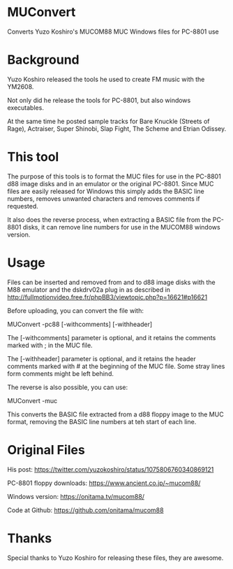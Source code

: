 # MUConvert
Converts Yuzo Koshiro's MUCOM88 MUC Windows files for PC-8801 use

# Background
Yuzo Koshiro released the tools he used to create FM music with the YM2608.

Not only did he release the tools for PC-8801, but also windows executables. 

At the same time he posted sample tracks for Bare Knuckle (Streets of Rage), Actraiser, Super Shinobi, Slap Fight, The Scheme and Etrian Odissey.

# This tool

The purpose of this tools is to format the MUC files for use in the PC-8801 d88 image disks and in an emulator or the original PC-8801. Since MUC files are easily released for Windows this simply adds the BASIC line numbers, removes unwanted characters and removes comments if requested.

It also does the reverse process, when extracting a BASIC file from the PC-8801 disks, it can remove line numbers for use in the MUCOM88 windows version.

# Usage 

Files can be inserted and removed from and to d88 image disks with the M88 emulator and the dskdrv02a plug in as described in http://fullmotionvideo.free.fr/phpBB3/viewtopic.php?p=16621#p16621

Before uploading, you can convert the file with:

MUConvert -pc88 <source> <target> [-withcomments] [-withheader]

The [-withcomments] parameter is optional, and it retains the comments marked with ; in the MUC file.

The [-withheader] parameter is optional, and it retains the header comments marked with # at the beginning of the MUC file. Some stray lines form comments might be left behind.

The reverse is also possible, you can use:

MUConvert -muc <source> <target>
  
This converts the BASIC file extracted from a d88 floppy image to the MUC format, removing the BASIC line numbers at teh start of each line.


# Original Files
His post: https://twitter.com/yuzokoshiro/status/1075806760340869121

PC-8801 floppy downloads: https://www.ancient.co.jp/~mucom88/

Windows version: https://onitama.tv/mucom88/

Code at Github: https://github.com/onitama/mucom88

# Thanks

Special thanks to Yuzo Koshiro for releasing these files, they are awesome.
